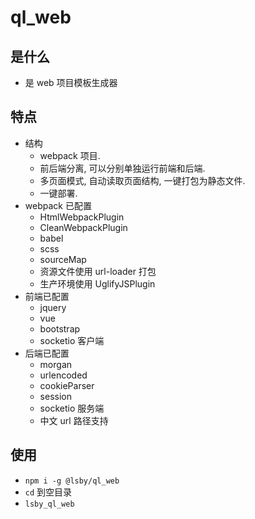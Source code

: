 # ql_web

## 是什么

- 是 web 项目模板生成器

## 特点

- 结构
  - webpack 项目.
  - 前后端分离, 可以分别单独运行前端和后端.
  - 多页面模式, 自动读取页面结构, 一键打包为静态文件.
  - 一键部署.
- webpack 已配置
  - HtmlWebpackPlugin
  - CleanWebpackPlugin
  - babel
  - scss
  - sourceMap
  - 资源文件使用 url-loader 打包
  - 生产环境使用 UglifyJSPlugin
- 前端已配置
  - jquery
  - vue
  - bootstrap
  - socketio 客户端
- 后端已配置
  - morgan
  - urlencoded
  - cookieParser
  - session
  - socketio 服务端
  - 中文 url 路径支持

## 使用

- `npm i -g @lsby/ql_web`
- `cd` 到空目录
- `lsby_ql_web`

